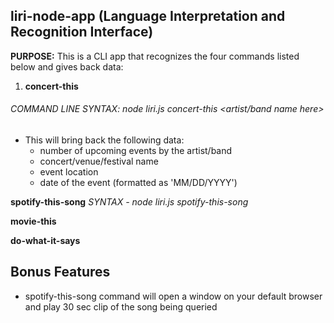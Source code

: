 ## liri-node-app (Language Interpretation and Recognition Interface)
**PURPOSE:** This is a CLI app that recognizes the four commands listed below and gives back data:

1. **concert-this**
###### COMMAND LINE SYNTAX: node liri.js concert-this <artist/band name here>
* This will bring back the following data:
  * number of upcoming events by the artist/band
  * concert/venue/festival name
  * event location
  * date of the event (formatted as 'MM/DD/YYYY')
  
[]()

**spotify-this-song** *SYNTAX - node liri.js spotify-this-song <song name here>*
  
**movie-this**

**do-what-it-says**

## Bonus Features
* spotify-this-song command will open a window on your default browser and play 30 sec clip of the song being queried

